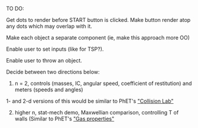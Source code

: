 TO DO:

Get dots to render before START button is clicked.
Make button render atop any dots which may overlap with it.

Make each object a separate component (ie, make this approach more OO)

Enable user to set inputs (like for TSP?).

Enable user to throw an object.

Decide between two directions below:
1) n = 2, controls (masses, IC, angular speed, coefficient of restitution) and meters (speeds and angles)

1- and 2-d versions of this would be similar to PhET's ["Collision Lab"](https://phet.colorado.edu/sims/html/collision-lab/latest/collision-lab_all.html)

2) higher n, stat-mech demo, Maxwellian comparison, controlling T of walls
(Similar to PhET's ["Gas properties"](https://phet.colorado.edu/en/simulation/gas-properties)
